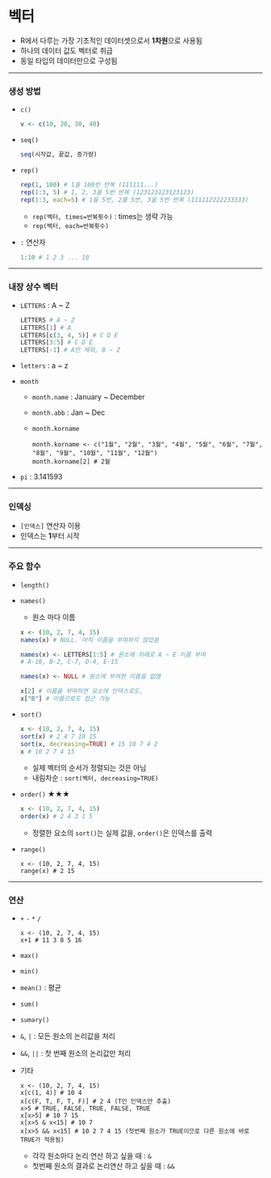 # 벡터

* R에서 다루는 가장 기초적인 데이터셋으로서 **1차원**으로 사용됨
* 하나의 데이터 값도 벡터로 취급
* 동일 타입의 데이터만으로 구성됨



---



### 생성 방법

* `c()` 

  ```R
  v <- c(10, 20, 30, 40)
  ```

* `seq()`

  ```R
  seq(시작값, 끝값, 증가량)
  ```

* `rep()`

  ```R
  rep(1, 100) # 1을 100번 반복 (111111...)
  rep(1:3, 5) # 1, 2, 3을 5번 반복 (123123123123123)
  rep(1:3, each=5) # 1을 5번, 2를 5번, 3을 5번 반복 (111112222233333)
  ```

  * `rep(벡터, times=반복횟수)` : times는 생략 가능
  * `rep(벡터, each=반복횟수)`

* `:` 연산자

  ```R
  1:10 # 1 2 3 ... 10
  ```



---



### 내장 상수 벡터

* `LETTERS` : A ~ Z

  ```R
  LETTERS # A ~ Z
  LETTERS[1] # A
  LETTERS[c(3, 4, 5)] # C D E
  LETTERS[3:5] # C D E
  LETTERS[-1] # A만 제외, B ~ Z
  ```

* `letters` : a ~ z

* `month`

  * `month.name` : January ~ December

  * `month.abb` : Jan ~ Dec

  * `month.korname`

    ```
    month.korname <- c("1월", "2월", "3월", "4월", "5월", "6월", "7월", "8월", "9월", "10월", "11월", "12월")
    month.korname[2] # 2월
    ```

* `pi` : 3.141593



---



### 인덱싱 

* `[인덱스]` 연산자 이용
* 인덱스는 **1**부터 시작



---



### 주요 함수

* `length()`

* `names()` 

  * 원소 마다 이름

  ```R
  x <- (10, 2, 7, 4, 15)
  names(x) # NULL. 아직 이름을 부여하지 않았음
  
  names(x) <- LETTERS[1:5] # 원소에 차례로 A ~ E 이름 부여 
  # A-10, B-2, C-7, D-4, E-15
  
  names(x) <- NULL # 원소에 부여한 이름을 없앰
  ```

  ```R
  x[2] # 이름을 부여하면 요소에 인덱스로도,
  x["B"] # 이름으로도 접근 가능
  ```

* `sort()`

  ```R
  x <- (10, 2, 7, 4, 15)
  sort(x) # 2 4 7 10 15
  sort(x, decreasing=TRUE) # 15 10 7 4 2
  x # 10 2 7 4 15
  ```

  * 실제 벡터의 순서가 정렬되는 것은 아님
  * 내림차순 : `sort(벡터, decreasing=TRUE)`

* `order()` ★★★

  ```R
  x <- (10, 2, 7, 4, 15)
  order(x) # 2 4 3 1 5
  ```

  * 정렬한 요소의 `sort()`는 실제 값을, `order()`은 인덱스를 출력

* `range()`

  ```
  x <- (10, 2, 7, 4, 15)
  range(x) # 2 15
  ```



---



### 연산

* `+` `-` `*` `/`

  ```
  x <- (10, 2, 7, 4, 15)
  x+1 # 11 3 8 5 16
  ```

* `max()`

* `min()`

* `mean()` : 평균

* `sum()`

* `sumary()`

* `&`, `|` : 모든 원소의 논리값을 처리

* `&&`, `||` : 첫 번째 원소의 논리값만 처리

* 기타

  ```
  x <- (10, 2, 7, 4, 15)
  x[c(1, 4)] # 10 4
  x[c(F, T, F, T, F)] # 2 4 (T인 인덱스만 추출)
  x>5 # TRUE, FALSE, TRUE, FALSE, TRUE
  x[x>5] # 10 7 15
  x[x>5 & x<15] # 10 7 
  x[x>5 && x<15] # 10 2 7 4 15 (첫번째 원소가 TRUE이므로 다른 원소에 바로 TRUE가 적용됨)
  ```

  * 각각 원소마다 논리 연산 하고 싶을 때 : `&`
  * 첫번째 원소의 결과로 논리연산 하고 싶을 때 : `&&`

